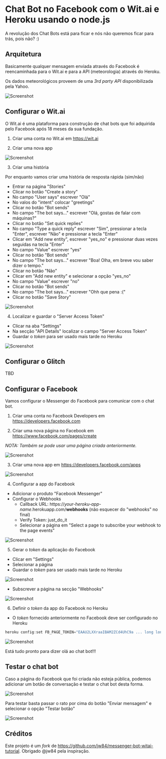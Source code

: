 # Chat Bot no Facebook com o Wit.ai e Heroku usando o node.js
A revolução dos Chat Bots está para ficar e nós não queremos ficar para trás, pois não? :)

## Arquitetura
Basicamente qualquer mensagem enviada através do Facebook é reencaminhada para o Wit.ai e para a API (meteorologia) através do Heroku.

Os dados meteorológicos proveem de uma *3rd party API* disponibilizada pela Yahoo.

![Screenshot](docs/img/chatbot_architecture.png)

## Configurar o Wit.ai
O Wit.ai é uma plataforma para construção de chat bots que foi adquirida pelo Facebook após 18 meses da sua fundação.

1. Criar uma conta no Wit.ai em https://wit.ai

2. Criar uma nova app

![Screenshot](docs/img/wit_create_app.png)

3. Criar uma história

Por enquanto vamos criar uma história de resposta rápida (sim/não)
- Entrar na página "Stories"
- Clicar no botão "Create a story"
- No campo "User says" escrever "Olá"
- No valos do "intent" colocar "greetings"
- Clicar no botão "Bot sends"
- No campo "The bot says..." escrever "Olá, gostas de falar com máquinas?"
- Clicar no botão "Set quick replies"
- No campo "Type a quick reply" escrever "Sim", pressionar a tecla "Enter", escrever "Não" e pressionar a tecla "Enter"
- Clicar em "Add new entity", escrever "yes_no" e pressionar duas vezes seguidas na tecla "Enter"
- No campo "Value" escrever "yes"
- Clicar no botão "Bot sends"
- No campo "The bot says..." escrever "Boa! Olha, em breve vou saber dizer o tempo."
- Clicar no botão "Não"
- Clicar em "Add new entity" e selecionar a opção "yes_no"
- No campo "Value" escrever "no"
- Clicar no botão "Bot sends"
- No campo "The bot says..." escrever "Ohh que pena :("
- Clicar no botão "Save Story"

![Screenshot](docs/img/wit_01_hello.gif)

4. Localizar e guardar o "Server Access Token"
- Clicar na aba "Settings"
- Na secção "API Details" localizar o campo "Server Access Token"
- Guardar o *token* para ser usado mais tarde no Heroku

![Screenshot](docs/img/wit_server_access_token.png)

## Configurar o Glitch
TBD

## Configurar o Facebook
Vamos configurar o Messenger do Facebook para comunicar com o chat bot.

1. Criar uma conta no Facebook Developers em https://developers.facebook.com

2. Criar uma nova página no Facebook em https://www.facebook.com/pages/create

*NOTA: Também se pode usar uma página criada anteriormente.*

![Screenshot](docs/img/facebook_01_create_page.png)

3. Criar uma nova app em https://developers.facebook.com/apps

![Screenshot](docs/img/facebook_02_create_app.png)

4. Configurar a app do Facebook
- Adicionar o produto "Facebook Messenger"
- Configurar o Webhooks
	- Callback URL: https://*your-heroku-app-name*.herokuapp.com/**webhooks** (não esquecer do "webhooks" no final)
	- Verify Token: just_do_it
	- Selecionar a página em "Select a page to subscribe your webhook to the page events"

![Screenshot](docs/img/heroku_03_webhooks.gif)

5. Gerar o *token* da aplicação do Facebook
- Clicar em "Settings"
- Selecionar a página
- Guardar o *token* para ser usado mais tarde no Heroku

![Screenshot](docs/img/facebook_03_token_generation.png)

- Subscrever a página na secção "Webhooks"

![Screenshot](docs/img/facebook_03_subscribe_page.png)

6. Definir o *token* da app do Facebook no Heroku
- O *token* fornecido anteriormente no Facebook deve ser configurado no Heroku
```PowerShell
heroku config:set FB_PAGE_TOKEN="EAAU2LXXraaIBAM2ZCd4UhC9a ... long long long token ... 9y7gSZB18pRuCgZDZD"
```

![Screenshot](docs/img/heroku_04_fb_page_token.gif)

Está tudo pronto para dizer olá ao chat bot!!!

## Testar o chat bot
Caso a página do Facebook que foi criada não esteja pública, podemos adicionar um botão de conversação e testar o chat bot desta forma.

![Screenshot](docs/img/Facebook_05_add_button.gif)

Para testar basta passar o rato por cima do botão "Enviar mensagem" e selecionar o opção "Testar botão"

![Screenshot](docs/img/Facebook_06_test.gif)

## Créditos

Este projeto é um *fork* de https://github.com/jw84/messenger-bot-witai-tutorial. Obrigado @jw84 pela inspiração.
